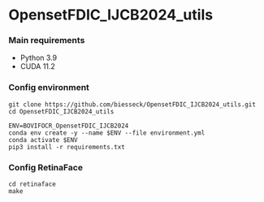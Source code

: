 # OpensetFDIC_IJCB2024_utils

### Main requirements
- Python 3.9
- CUDA 11.2

### Config environment
```
git clone https://github.com/biesseck/OpensetFDIC_IJCB2024_utils.git
cd OpensetFDIC_IJCB2024_utils

ENV=BOVIFOCR_OpensetFDIC_IJCB2024
conda env create -y --name $ENV --file environment.yml
conda activate $ENV
pip3 install -r requirements.txt
```

### Config RetinaFace
```
cd retinaface
make
```
